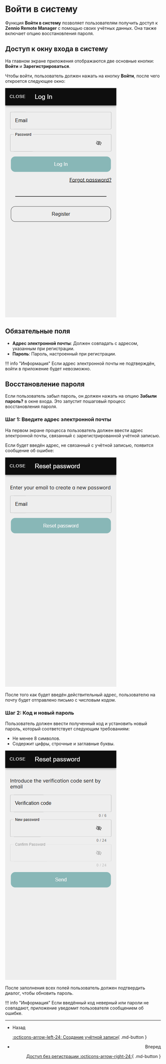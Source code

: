 # Войти в систему

Функция **Войти в систему** позволяет пользователям получить доступ к **Zennio Remote Manager** с помощью своих учётных данных. Она также включает опцию восстановления пароля.

## Доступ к окну входа в систему

На главном экране приложения отображаются две основные кнопки: **Войти** и **Зарегистрироваться**.

Чтобы войти, пользователь должен нажать на кнопку **Войти**, после чего откроется следующее окно:

![login.png](../images/login.png)

## Обязательные поля

- **Адрес электронной почты**: Должен совпадать с адресом, указанным при регистрации.
- **Пароль**: Пароль, настроенный при регистрации.

!!! info "Информация"
    Если адрес электронной почты не подтверждён, войти в приложение будет невозможно.

## Восстановление пароля

Если пользователь забыл пароль, он должен нажать на опцию **Забыли пароль?** в окне входа. Это запустит пошаговый процесс восстановления пароля.

### Шаг 1: Введите адрес электронной почты

На первом экране процесса пользователь должен ввести адрес электронной почты, связанный с зарегистрированной учётной записью.

Если будет введён адрес, не связанный с учётной записью, появится сообщение об ошибке:

![forgot_pass_1.png](../images/forgot_pass_1.png)

После того как будет введён действительный адрес, пользователю на почту будет отправлено письмо с числовым кодом.

### Шаг 2: Код и новый пароль

Пользователь должен ввести полученный код и установить новый пароль, который соответствует следующим требованиям:

- Не менее 8 символов.
- Содержит цифры, строчные и заглавные буквы.

![forgot_pass_2.png](../images/forgot_pass_2.png)

После заполнения всех полей пользователь должен подтвердить диалог, чтобы обновить пароль.

!!! info "Информация"
    Если введённый код неверный или пароли не совпадают, приложение уведомит пользователя сообщением об ошибке.

------

<div class="grid cards" markdown>

- <div class="card" style="text-align: left;">Назад

    [:octicons-arrow-left-24: Создание учётной записи](/zr-manual-ru/access_register/register/){ .md-button }

- <div class="card" style="text-align: right;">Вперед
    
    [Доступ без регистрации :octicons-arrow-right-24:](/zr-manual-ru/access_register/guest_access/){ .md-button }

</div></div></div>